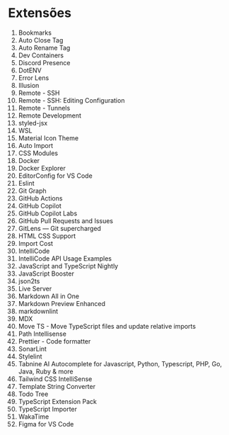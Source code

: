 # Extensões

1. Bookmarks
2. Auto Close Tag
3. Auto Rename Tag
4. Dev Containers
5. Discord Presence
6. DotENV
7. Error Lens
8. Illusion
9. Remote - SSH
10. Remote - SSH: Editing Configuration
11. Remote - Tunnels
12. Remote Development
13. styled-jsx
14. WSL
15. Material Icon Theme
16. Auto Import
17. CSS Modules
18. Docker
19. Docker Explorer
20. EditorConfig for VS Code
21. Eslint
22. Git Graph
23. GitHub Actions
24. GitHub Copilot
25. GitHub Copilot Labs
26. GitHub Pull Requests and Issues
27. GitLens — Git supercharged
28. HTML CSS Support
29. Import Cost
30. IntelliCode
31. IntelliCode API Usage Examples
32. JavaScript and TypeScript Nightly
33. JavaScript Booster
34. json2ts
35. Live Server
36. Markdown All in One
37. Markdown Preview Enhanced
38. markdownlint
39. MDX
40. Move TS - Move TypeScript files and update relative imports
41. Path Intellisense
42. Prettier - Code formatter
43. SonarLint
44. Stylelint
45. Tabnine AI Autocomplete for Javascript, Python, Typescript, PHP, Go, Java, Ruby & more
46. Tailwind CSS IntelliSense
47. Template String Converter
48. Todo Tree
49. TypeScript Extension Pack
50. TypeScript Importer
51. WakaTime
52. Figma for VS Code
